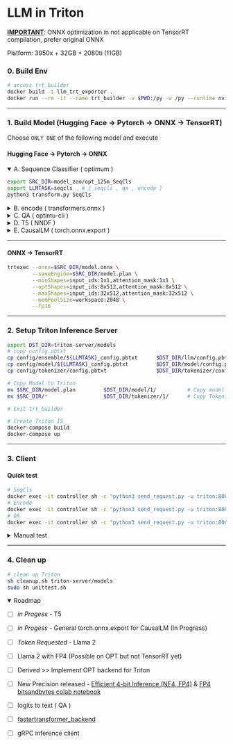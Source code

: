 # LLM in Triton

[**IMPORTANT**](https://github.com/microsoft/onnxruntime/issues/10905#issuecomment-1072649358): ONNX optimization in not applicable on TensorRT compilation, prefer original ONNX

Platform: 3950x + 32GB + 2080ti (11GB)

### 0. Build Env
```bash
# access trt_builder
docker build -t llm_trt_exporter .
docker run --rm -it --name trt_builder -v $PWD:/py -w /py --runtime nvidia llm_trt_exporter bash
```

---

### 1. Build Model (Hugging Face -> Pytorch -> ONNX -> TensorRT)

Choose `ONLY ONE` of the following model and execute

#### Hugging Face -> Pytorch -> ONNX

<details open><summary> A. Sequence Classifier ( optimum )</summary>

```bash
export SRC_DIR=model_zoo/opt_125m_SeqCls
export LLMTASK=seqcls   # { seqcls , qa , encode }
python3 transform.py SeqCls
```

</details>


<details><summary> B. encode ( transformers.onnx )</summary>

```bash
export SRC_DIR=model_zoo/squad2_tran_onnx/
export LLMTASK=encode   # { seqcls , qa , encode }
python -m transformers.onnx --model=deepset/roberta-base-squad2 $SRC_DIR
```

</details>

<details><summary> C. QA ( optimu-cli )</summary>

```bash
export SRC_DIR=model_zoo/squad2_qa/
export LLMTASK=qa   # { seqcls , qa , encode }
optimum-cli export onnx --framework pt \
                        --task question-answering \
                        --atol 1e-5 \
                        --model deepset/roberta-base-squad2 $SRC_DIR
```
</details>

<details><summary> D. T5 ( NNDF )</summary>

Check [details](docs/t5.md)

</details>

<details><summary> E. CausalLM ( torch.onnx.export )</summary>

> :x: Still in progress
```bash
python3 transform.py CausalLM
```
</details>

---

#### ONNX -> TensorRT
```bash
trtexec --onnx=$SRC_DIR/model.onnx \
        --saveEngine=$SRC_DIR/model.plan \
        --minShapes=input_ids:1x1,attention_mask:1x1 \
        --optShapes=input_ids:8x512,attention_mask:8x512 \
        --maxShapes=input_ids:32x512,attention_mask:32x512 \
        --memPoolSize=workspace:2048 \
        --fp16
```

---

### 2. Setup Triton Inference Server

```bash
export DST_DIR=triton-server/models
# copy config.pbtxt
cp config/ensemble/${LLMTASK}_config.pbtxt      $DST_DIR/llm/config.pbtxt
cp config/model/${LLMTASK}_config.pbtxt         $DST_DIR/model/config.pbtxt
cp config/tokenizer/config.pbtxt                $DST_DIR/tokenizer/config.pbtxt

# Copy Model to Triton
mv $SRC_DIR/model.plan         $DST_DIR/model/1/          # Copy model to TRITON
mv $SRC_DIR/*                  $DST_DIR/tokenizer/1/      # Copy Tokenizer to TRITON

# Exit trt_builder
```

```bash
# Create Triton IS
docker-compose build
docker-compose up
```

---

### 3. Client

#### Quick test
```bash
# SeqCls
docker exec -it controller sh -c "python3 send_request.py -u triton:8000 -m llm -i TEXT -o LOGITS --statistics"
# Encode
docker exec -it controller sh -c "python3 send_request.py -u triton:8000 --batch_size 8 -m llm -i TEXT -o HIDDEN_STATE"
# QA
docker exec -it controller sh -c "python3 send_request.py -u triton:8000 --batch_size 8 -m llm -i TEXT -o START_LOGITS:END_LOGITS"
```
<details><summary> Manual test </summary>

####
```bash
docker exec -it controller bash
# testing / benchmark
perf_analyzer -m tokenizer -u triton:8000 -i HTTP -v -p3000 -d -l3000 -t1 -c5 -b1  --string-data "Hello, I'm Machine Learning Engineer, my duty is " --shape text:1  # tokenizer
perf_analyzer -m model -u triton:8000 -i HTTP -v -p3000 -d -l3000 -t1 -c5 -b1 --shape input_ids:128 --shape attention_mask:128 # model
perf_analyzer -m llm -u triton:8000 -i HTTP -v -p3000 -d -l3000 -t1 -c5 -b1 --string-data "Hello, I'm Machine Learning Engineer, my duty is " --shape TEXT:1  # ensemble

# HTTP Inference client
python3 send_request.py -u triton:8000 -m tokenizer -i text -o input_ids:attention_mask --statistics # Tokenizer
python3 send_request.py -u triton:8000 -m llm -i TEXT -o LOGITS --statistics  # Ensemble
# output layer = seqcls - LOGITS
#                encode - HIDDEN_STATE
#                    QA - START_LOGITS:END_LOGITS
```

</details>

---

### 4. Clean up
```bash
# clean up Triton
sh cleanup.sh triton-server/models
sudo sh unittest.sh
```


<!--
---

<details><summary> :white_check_mark: 2. QA ( transformers.onnx )</summary>

### 2.1. Build Model (Hugging Face -> Pytorch -> ONNX -> TensorRT)

```bash
# Hugging Face -> Pytorch -> ONNX
python -m transformers.onnx --model=deepset/roberta-base-squad2 model_zoo/squad2_tran_onnx/

# ONNX -> TensorRT
trtexec --onnx=model_zoo/squad2_tran_onnx/model.onnx \
        --saveEngine=model_zoo/squad2_tran_onnx/model.plan \
        --minShapes=input_ids:1x1,attention_mask:1x1 \
        --optShapes=input_ids:4x512,attention_mask:4x512 \
        --maxShapes=input_ids:8x512,attention_mask:8x512 \
        --memPoolSize=workspace:2048 \
        --fp16

# Copy model to TRITON
mv model_zoo/squad2_tran_onnx/model.plan          model_repository/models_qa/squad2_qa_model/1/

# Copy Tokenizer to TRITON
mv model_zoo/squad2_tran_onnx/config.json         model_repository/models_qa/squad2_qa_tokenizer/1/
mv model_zoo/squad2_tran_onnx/tokenizer.json      model_repository/models_qa/squad2_qa_tokenizer/1/
```

---

### 2.2. Setup Triton IS
```bash
# make sure last docker-compose is down  and changes to new volume
docker-compose up
```

### 2.3. Client

```bash
docker exec -it controller bash
# testing / benchmark
perf_analyzer -m squad2_qa_tokenizer -u triton:8000 -i HTTP -v -p3000 -d -l3000 -t1 -c5 -b1  --string-data "Hello, I'm Machine Learning Engineer, my duty is " --shape text:1
perf_analyzer -m squad2_qa_model -u triton:8000 -i HTTP -v -p3000 -d -l3000 -t1 -c5 -b1 --shape input_ids:128 --shape attention_mask:128
perf_analyzer -m squad2_qa -u triton:8000 -i HTTP -v -p3000 -d -l3000 -t1 -c5 -b1 --string-data "Hello, I'm Machine Learning Engineer, my duty is " --shape TEXT:1

# HTTP Inference client
python3 send_request.py -u triton:8000 -m squad2_qa_tokenizer -i text -o input_ids:attention_mask --statistics # Tokenizer
python3 send_request.py -u triton:8000 -m squad2_qa -i TEXT -o LOGITS --statistics  # Ensemble
```

---
</details>


<details><summary> :heavy_check_mark: 3. QA ( optimu-cli )</summary>


### 3.1. Build Model


```bash
# Hugging Face -> Pytorch -> ONNX
optimum-cli export onnx --framework pt \
                        --task question-answering \
                        --atol 1e-5 \
                        --model deepset/roberta-base-squad2 model_zoo/squad2_QA/

# ONNX -> TensorRT
trtexec --onnx=model_zoo/squad2_opt/model.onnx \
        --saveEngine=model_zoo/squad2_opt//model.plan \
        --minShapes=input_ids:1x1,attention_mask:1x1 \
        --optShapes=input_ids:4x512,attention_mask:4x512 \
        --maxShapes=input_ids:8x512,attention_mask:8x512 \
        --memPoolSize=workspace:2048 \
        --fp16

# Copy model to TRITON
mv model_zoo/squad2_opt//model.plan         model_repository/models_qa/squad2_qa_model/1/

# Copy Tokenizer to TRITON
mv model_zoo/squad2_opt//config.json        model_repository/models_qa/squad2_qa_tokenizer/1/
mv model_zoo/squad2_opt//tokenizer.json     model_repository/models_qa/squad2_qa_tokenizer/1/
```

---

### 3.2. Setup Triton IS
```bash
# make sure last docker-compose is down  and changes to new volume
docker-compose up
```

### 3.3. Client

```bash
docker exec -it controller bash
# testing / benchmark
perf_analyzer -m squad2_qa_tokenizer -u triton:8000 -i HTTP -v -p3000 -d -l3000 -t1 -c5 -b1  --string-data "Hello, I'm Machine Learning Engineer, my duty is " --shape text:1
perf_analyzer -m squad2_qa_model -u triton:8000 -i HTTP -v -p3000 -d -l3000 -t1 -c5 -b1 --shape input_ids:128 --shape attention_mask:128
perf_analyzer -m squad2_qa -u triton:8000 -i HTTP -v -p3000 -d -l3000 -t1 -c5 -b1 --string-data "Hello, I'm Machine Learning Engineer, my duty is " --shape TEXT:1

# HTTP Inference client
python3 send_request.py -u triton:8000 --batch_size 8 -m squad2_qa_tokenizer -i text -o input_ids:attention_mask --statistics # Tokenizer
python3 send_request.py -u triton:8000 --batch_size 8 -m squad2_qa -i TEXT -o START_LOGITS:END_LOGITS  # Ensemble
```

---
</details>





<details><summary> :white_check_mark: 4. QA ( torch.onnx.export )</summary>

### 4.1. Build Model

```bash
# Hugging Face -> Pytorch -> ONNX
python3 transform.py CausalLM

# ONNX -> TensorRT
trtexec --onnx=model_zoo/squad2_torch/model.onnx \
        --saveEngine=model_zoo/squad2_torch/model.plan \
        --minShapes=input_ids:1x1,attention_mask:1x1 \
        --optShapes=input_ids:4x512,attention_mask:4x512 \
        --maxShapes=input_ids:8x512,attention_mask:8x512 \
        --memPoolSize=workspace:2048 \
        --fp16

# Copy model to TRITON
mv model_zoo/squad2_torch/model.plan            model_repository/opt_125m_model/1/

# Copy Tokenizer to TRITON
mv model_zoo/squad2_torch/config.json           model_repository/opt_125m_tokenizer/1/
mv model_zoo/squad2_torch/tokenizer.json        model_repository/opt_125m_tokenizer/1/
```

---
```bash
# always raise bus error...

```

### 4.2. Setup Triton IS
```bash
# make sure last docker-compose is down  and changes to new volume
docker-compose up
```

### 4.3. Client

```bash
docker exec -it controller bash
# testing / benchmark
perf_analyzer -m opt_125m_tokenizer -u triton:8000 -i HTTP -v -p3000 -d -l3000 -t1 -c5 -b1  --string-data "Hello, I'm Machine Learning Engineer, my duty is " --shape text:1
perf_analyzer -m opt_125m_model -u triton:8000 -i HTTP -v -p3000 -d -l3000 -t1 -c5 -b1 --shape input_ids:128 --shape attention_mask:128
perf_analyzer -m opt_125m -u triton:8000 -i HTTP -v -p3000 -d -l3000 -t1 -c5 -b1 --string-data "Hello, I'm Machine Learning Engineer, my duty is " --shape TEXT:1

# HTTP Inference client
python3 send_request.py -u triton:8000 -m opt_125m_tokenizer -i text -o input_ids:attention_mask --statistics # Tokenizer
python3 send_request.py -u triton:8000 -m opt_125m -i TEXT -o LOGITS --statistics  # Ensemble
```

---
</details> -->

<details open><summary> Roadmap </summary>

- [ ] *in Progess* - T5

- [ ] *in Progess* - General torch.onnx.export for CausalLM (In Progress)

- [ ] *Token Requested* - Llama 2

- [ ] Llama 2 with FP4 (Possible on OPT but not TensorRT yet)

- [ ] Derived >> Implement OPT backend for Triton

- [ ] New Precision released - [Efficient 4-bit Inference (NF4, FP4)](https://github.com/TimDettmers/bitsandbytes/releases/tag/0.40.0) & [FP4 bitsandbytes colab notebook](https://huggingface.co/blog/4bit-transformers-bitsandbytes)

- [ ] logits to text ( QA )

- [ ] [fastertransformer_backend](https://github.com/triton-inference-server/fastertransformer_backend)

- [ ] gRPC inference client

</details>